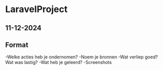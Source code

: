 # LaravelProject

## 11-12-2024


## Format
-Welke acties heb je ondernomen?
-Noem je bronnen
-Wat verliep goed? Wat was lastig?
-Wat heb je geleerd?
-Screenshots
